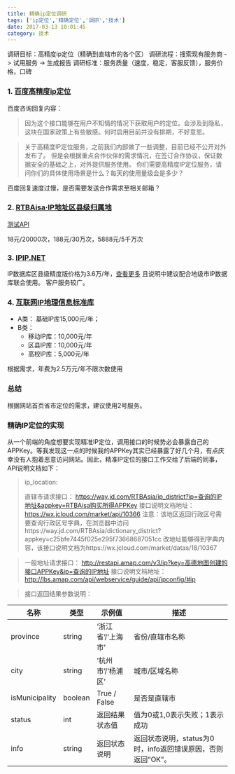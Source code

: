 ```yaml
---
title: 精确ip定位调研
tags: ['ip定位','精确定位','调研','技术']
date: 2017-03-13 10:01:45
category: 技术
---
```

调研目标：高精度ip定位（精确到直辖市的各个区）
调研流程：搜索现有服务商 -> 试用服务 -> 生成报告
调研标准：服务质量（速度，稳定，客服反馈），服务价格，口碑

### 1. [百度高精度ip定位](http://bbs.lbsyun.baidu.com/forum.php?mod=viewthread&tid=123916&highlight=%E9%AB%98%E7%B2%BE%E5%BA%A6IP)

百度咨询回复内容：
> 因为这个接口能够在用户不知情的情况下获取用户的定位。会涉及到隐私，这块在国家政策上有些敏感。何时启用目前并没有排期，不好意思。

> 关于高精度IP定位服务，之前我们内部做了一些调整，目前已经不公开对外发布了。
但是会根据重点合作伙伴的需求情况，在签订合作协议，保证数据安全的基础之上，对外提供服务使用。
你们需要高精度IP定位服务，请问你们的具体使用场景是什么？每天的使用量级会是多少？

百度回复速度过慢，是否需要发送合作需求至相关邮箱？

### 2. [RTBAisa·IP地址区县级归属地](http://www.rtbasia.com/)

[测试API](http://wx.jcloud.com/market/api/10366)

18元/20000次，188元/30万次，5888元/5千万次


### 3. [IPIP.NET](https://www.ipip.net/price.html)

IP数据库区县级精度版价格为3.6万/年，[查看更多](https://www.ipip.net/price.html#ip_district)
且说明中建议配合地级市IP数据库联合使用。
客户服务较广。

### 4. [互联网IP地理信息标准库](http://iac-i.org/)

 * A类： 基础IP库15,000元/年；
 * B类：
    * 移动IP库：10,000元/年
    * 区县IP库：10,000元/年
    * 高校IP库：5,000元/年
    
根据需求，年费为2.5万元/年不限次数使用


### 总结

根据网站首页省市定位的需求，建议使用2号服务。


### 精确IP定位的实现
从一个前端的角度想要实现精准IP定位，调用接口的时候势必会暴露自己的APPKey。等我发现这一点的时候我的APPKey其实已经暴露了好几个月，有点庆幸没有人抱着恶意访问网站。因此，精准IP定位的接口工作交给了后端的同事，API说明文档如下：

> ip_location:
>
> 直辖市请求接口： https://way.jd.com/RTBAsia/ip_district?ip=查询的IP地址&appkey=RTBAisa购买所得APPKey
接口说明文档地址：https://wx.jcloud.com/market/api/10366
注意：该地区返回行政区号需要查询行政区号字典，在浏览器中访问https://way.jd.com/RTBAsia/dictionary_district?appkey=c25bfe7445f025e295f73668687051cc 改地址能够得到字典内容，该接口说明文档为https://wx.jcloud.com/market/datas/18/10367

> 一般地址请求接口： http://restapi.amap.com/v3/ip?key=高德地图创建的接口APPKey&ip=查询的IP地址
接口说明文档地址：http://lbs.amap.com/api/webservice/guide/api/ipconfig/#ip

> 接口返回结果参数说明：

| 名称	| 类型	| 示例值	| 描述 |
| -----|----|----|----|
| province	| string	| ‘浙江省’/‘上海市’	| 省份/直辖市名称 |
| city	| string	| ‘杭州市’/‘杨浦区’	| 城市/区域名称 |
| isMunicipality	| boolean	| True / False	| 是否是直辖市 |
| status	| int	| 返回结果状态值	| 值为0或1,0表示失败；1表示成功 |
| info	| string	| 返回状态说明	| 返回状态说明，status为0时，info返回错误原因，否则返回“OK”。 |
